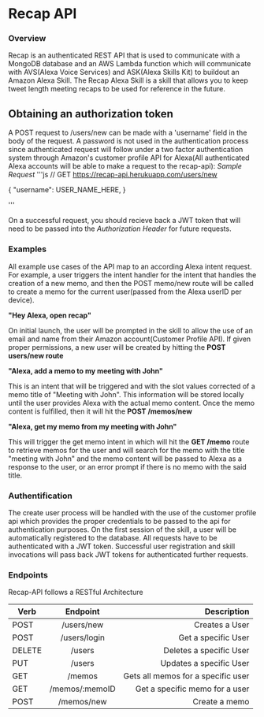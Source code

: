 # Recap API

### Overview

Recap is an authenticated REST API that is used to communicate with a MongoDB database and an AWS Lambda function which will communicate with AVS(Alexa Voice Services) and ASK(Alexa Skills Kit) to buildout an Amazon Alexa Skill. The Recap Alexa Skill is a skill that allows you to keep tweet length meeting recaps to be used for reference in the future.

## Obtaining an authorization token

A POST request to /users/new can be made with a 'username' field in the body of the request. A password is not used in the authentication process since authenticated request will follow under a two factor authentication system through Amazon's customer profile API for Alexa(All authenticated Alexa accounts will be able to make a request to the recap-api):
_Sample Request_
'''js
// GET https://recap-api.herukuapp.com/users/new

{
"username": USER_NAME_HERE,
}

'''

On a successful request, you should recieve back a JWT token that will need to be passed into the _Authorization Header_ for future requests.

### Examples

All example use cases of the API map to an according Alexa intent request. For example, a user triggers the intent handler for the intent that handles the creation of a new memo, and then the POST memo/new route will be called to create a memo for the current user(passed from the Alexa userID per device).

**"Hey Alexa, open recap"**

On initial launch, the user will be prompted in the skill to allow the use of an email and name from their Amazon account(Customer Profile API). If given proper permissions, a new user will be created by hitting the **POST users/new route**

**"Alexa, add a memo to my meeting with John"**

This is an intent that will be triggered and with the slot values corrected of a memo title of "Meeting with John". This information will be stored locally until the user provides Alexa with the actual memo content. Once the memo content is fulfilled, then it will hit the **POST /memos/new**

**"Alexa, get my memo from my meeting with John"**

This will trigger the get memo intent in which will hit the **GET /memo** route to retrieve memos for the user and will search for the memo with the title "meeting with John" and the memo content will be passed to Alexa as a response to the user, or an error prompt if there is no memo with the said title.

### Authentification

The create user process will be handled with the use of the customer profile api which provides the proper credentials to be passed to the api for authentication purposes. On the first session of the skill, a user will be automatically registered to the database. All requests have to be authenticated with a JWT token. Successful user registration and skill invocations will pass back JWT tokens for authenticated further requests.

### Endpoints

Recap-API follows a RESTful Architecture

| Verb   |    Endpoint    |                        Description |
| ------ | :------------: | ---------------------------------: |
| POST   |   /users/new   |                     Creates a User |
| POST   |  /users/login  |                Get a specific User |
| DELETE |     /users     |            Deletes a specific User |
| PUT    |     /users     |            Updates a specific User |
| GET    |     /memos     | Gets all memos for a specific user |
| GET    | /memos/:memoID |     Get a specific memo for a user |
| POST   |   /memos/new   |                      Create a memo |
